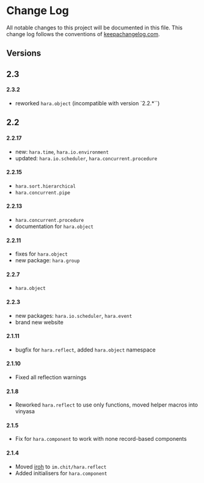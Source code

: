 # Change Log
All notable changes to this project will be documented in this file. This change log follows the conventions of [keepachangelog.com](http://keepachangelog.com/).

## Versions

## 2.3

#### 2.3.2
- reworked `hara.object` (incompatible with version `2.2.*``)

## 2.2

#### 2.2.17
- new: `hara.time`, `hara.io.environment`
- updated: `hara.io.scheduler`, `hara.concurrent.procedure`

#### 2.2.15
- `hara.sort.hierarchical`
- `hara.concurrent.pipe`

#### 2.2.13
- `hara.concurrent.procedure`
- documentation for `hara.object`

#### 2.2.11
- fixes for `hara.object`
- new package: `hara.group`

#### 2.2.7
- `hara.object`

#### 2.2.3
- new packages: `hara.io.scheduler`, `hara.event`
- brand new website

#### 2.1.11
- bugfix for `hara.reflect`, added `hara.object` namespace

#### 2.1.10
- Fixed all reflection warnings

#### 2.1.8
- Reworked `hara.reflect` to use only functions, moved helper macros into vinyasa

#### 2.1.5
- Fix for `hara.component` to work with none record-based components

#### 2.1.4

- Moved [iroh](http://github.com/zcaudate/iroh) to `im.chit/hara.reflect`
- Added initialisers for `hara.component`

